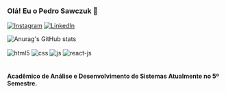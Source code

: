 ### Olá! Eu o Pedro Sawczuk 🫡


[![Instagram](https://img.shields.io/badge/Instagram-E4405F?style=for-the-badge&logo=instagram&logoColor=white)](https://www.instagram.com/pedrosawczuk/)
[![LinkedIn](https://img.shields.io/badge/LinkedIn-0077B5?style=for-the-badge&logo=linkedin&logoColor=white)](https://www.linkedin.com/in/pedro-sawczuk-ti/)

![Anurag's GitHub stats](https://github-readme-stats.vercel.app/api?username=PedroSawczuk&show_icons=true&theme=dracula)

<div style="display: inline_block">
  <img align="center" alt="html5" src="https://img.shields.io/badge/HTML5-E34F26?style=for-the-badge&logo=html5&logoColor=white" />
  <img align="center" alt="css" src="https://img.shields.io/badge/CSS3-1572B6?style=for-the-badge&logo=css3&logoColor=white" />
  <img align="center" alt="js" src="https://img.shields.io/badge/JavaScript-F7DF1E?style=for-the-badge&logo=javascript&logoColor=black" />
  <img align="center" alt="react-js" src="https://img.shields.io/badge/-ReactJs-61DAFB?logo=react&logoColor=white&style=for-the-badge" />
</div><br/>
 
 #### Acadêmico de Análise e Desenvolvimento de Sistemas Atualmente no 5º Semestre.
